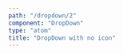```yaml
---
path: "/dropdown/2"
component: "DropDown"
type: "atom"
title: "DropDown with no icon"
---
```

<codeblock>
<DropDown
  options={[
    { label: 'Apple', value: 'apple' },
    { label: 'Banana', value: 'banana' },
    { label: 'Custard Apple', value: 'custard-apple' },
    { label: 'Dates', value: 'dates' }
  ]}
  icon={false}
>
</DropDown>
</codeblock>
